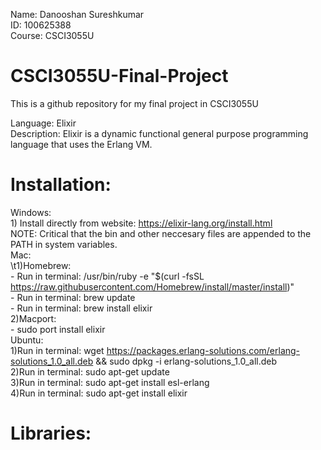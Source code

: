 Name: Danooshan Sureshkumar  
ID: 100625388  
Course: CSCI3055U  

# CSCI3055U-Final-Project
This is a github repository for my final project in CSCI3055U  

Language: Elixir  
Description: Elixir is a dynamic functional general purpose programming language that uses the Erlang VM.  

# Installation: 
  Windows:  
    1) Install directly from website: https://elixir-lang.org/install.html  
       NOTE: Critical that the bin and other neccesary files are appended to the PATH in system variables.  
  Mac:  
    \t1)Homebrew:   
      - Run in terminal: /usr/bin/ruby -e "$(curl -fsSL https://raw.githubusercontent.com/Homebrew/install/master/install)"  
      - Run in terminal: brew update  
      - Run in terminal: brew install elixir  
    2)Macport:  
      - sudo port install elixir  
  Ubuntu:  
    1)Run in terminal: wget https://packages.erlang-solutions.com/erlang-solutions_1.0_all.deb && sudo dpkg -i erlang-solutions_1.0_all.deb  
    2)Run in terminal: sudo apt-get update  
    3)Run in terminal: sudo apt-get install esl-erlang  
    4)Run in terminal: sudo apt-get install elixir  
    
# Libraries:  
